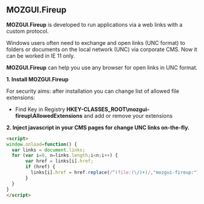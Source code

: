 ## MOZGUI.Fireup

**MOZGUI.Fireup** is developed to run applications via a web links with a custom protocol.

Windows users often need to exchange and open links (UNC format) to folders or documents on the local network (UNC) via corporate CMS. Now it can be worked in IE 11 only.

**MOZGUI.Fireup** can help you use any browser for open links in UNC format. 

**1. Install MOZGUI.Fireup**

For security aims: after installation you can change list of allowed file extensions:
- Find Key in Registry **HKEY-CLASSES_ROOT\mozgui-fireup\AllowedExtensions** and add or remove your extensions

**2. Inject javascript in your CMS pages for change UNC links on-the-fly.**
```markdown
<script>
window.onload=function() {
  var links = document.links;
  for (var i=0, n=links.length;i<n;i++) {
	   var href = links[i].href;
	   if (href) {
		 links[i].href = href.replace(/^(file:(\/)+)/,"mozgui-fireup:");
	   }
  }
}
</script>
```
